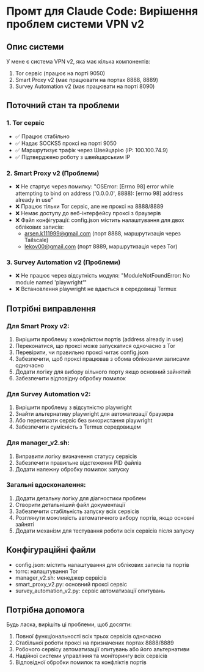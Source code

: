 # Промт для Claude Code: Вирішення проблем системи VPN v2

## Опис системи

У мене є система VPN v2, яка має кілька компонентів:
1. Tor сервіс (працює на порті 9050)
2. Smart Proxy v2 (має працювати на портах 8888, 8889)
3. Survey Automation v2 (має працювати на порті 8090)

## Поточний стан та проблеми

### 1. Tor сервіс
- ✅ Працює стабільно
- ✅ Надає SOCKS5 проксі на порті 9050
- ✅ Маршрутизує трафік через Швейцарію (IP: 100.100.74.9)
- ✅ Підтверджено роботу з швейцарським IP

### 2. Smart Proxy v2 (Проблеми)
- ❌ Не стартує через помилку: "OSError: [Errno 98] error while attempting to bind on address ('0.0.0.0', 8888): [errno 98] address already in use"
- ❌ Працює тільки Tor сервіс, але не проксі на 8888/8889
- ❌ Немає доступу до веб-інтерфейсу проксі з браузерів
- ❌ Файл конфігурації: config.json містить налаштування для двох облікових записів:
  - arsen.k111999@gmail.com (порт 8888, маршрутизація через Tailscale)
  - lekov00@gmail.com (порт 8889, маршрутизація через Tor)

### 3. Survey Automation v2 (Проблеми)
- ❌ Не працює через відсутність модуля: "ModuleNotFoundError: No module named 'playwright'"
- ❌ Встановлення playwright не вдається в середовищі Termux

## Потрібні виправлення

### Для Smart Proxy v2:
1. Вирішити проблему з конфліктом портів (address already in use)
2. Переконатися, що проксі може запускатися одночасно з Tor
3. Перевірити, чи правильно проксі читає config.json
4. Забезпечити, щоб проксі працював з обома обліковими записами одночасно
5. Додати логіку для вибору вільного порту якщо основний зайнятий
6. Забезпечити відповідну обробку помилок

### Для Survey Automation v2:
1. Вирішити проблему з відсутністю playwright
2. Знайти альтернативу playwright для автоматизації браузера
3. Або переписати сервіс без використання playwright
4. Забезпечити сумісність з Termux середовищем

### Для manager_v2.sh:
1. Виправити логіку визначення статусу сервісів
2. Забезпечити правильне відстеження PID файлів
3. Додати належну обробку помилок запуску

### Загальні вдосконалення:
1. Додати детальну логіку для діагностики проблем
2. Створити детальніший файл документації
3. Забезпечити стабільність запуску всіх сервісів
4. Розглянути можливість автоматичного вибору портів, якщо основні зайняті
5. Додати механізм для тестування роботи всіх сервісів після запуску

## Конфігураційні файли
- config.json: містить налаштування для облікових записів та портів
- torrc: налаштування Tor
- manager_v2.sh: менеджер сервісів
- smart_proxy_v2.py: основний проксі сервіс
- survey_automation_v2.py: сервіс автоматизації опитувань

## Потрібна допомога

Будь ласка, вирішіть ці проблеми, щоб досягти:
1. Повної функціональності всіх трьох сервісів одночасно
2. Стабільної роботи проксі на призначених портах 8888/8889
3. Робочого сервісу автоматизації опитувань або його альтернативи
4. Надійної системи управління та моніторингу всіх сервісів
5. Відповідної обробки помилок та конфліктів портів